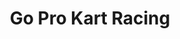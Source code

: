 ---
title: "Go Pro Kart Racing"
address: "58, Movanagher Rd, Coleraine, Co. Derry BT51 5YJ"
tel: "028 2954 1477"
county: "Derry"
category: "Go Karting"
type: "Content"
lat: "54.97576"
lng: "-6.55607"
---